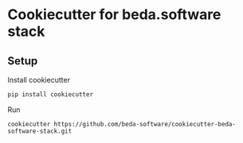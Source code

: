 # Cookiecutter for beda.software stack

## Setup

Install cookiecutter
```bash
pip install cookiecutter 
```

Run

```
cookiecutter https://github.com/beda-software/cookiecutter-beda-software-stack.git
```
